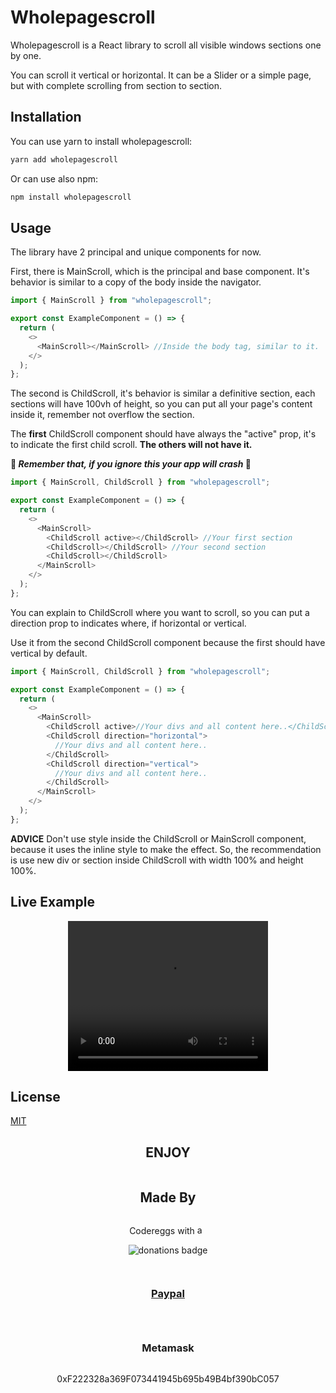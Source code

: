 # Wholepagescroll

Wholepagescroll is a React library to scroll all visible windows sections one by one.

You can scroll it vertical or horizontal. It can be a Slider or a simple page, but with complete scrolling from section to section.

## Installation

You can use yarn to install wholepagescroll:

```bash
yarn add wholepagescroll
```

Or can use also npm:

```bash
npm install wholepagescroll
```

## Usage

The library have 2 principal and unique components for now.

First, there is MainScroll, which is the principal and base component. It's behavior is similar to a copy of the body inside the navigator.

```javascript
import { MainScroll } from "wholepagescroll";

export const ExampleComponent = () => {
  return (
    <>
      <MainScroll></MainScroll> //Inside the body tag, similar to it.
    </>
  );
};
```

The second is ChildScroll, it's behavior is similar a definitive section, each sections will have 100vh of height, so you can put all your page's content inside it, remember not overflow the section.

The **first** ChildScroll component should have always the "active" prop, it's to indicate the first child scroll. **The others will not have it.**

**👀 _Remember that, if you ignore this your app will crash_ 👀**

```javascript
import { MainScroll, ChildScroll } from "wholepagescroll";

export const ExampleComponent = () => {
  return (
    <>
      <MainScroll>
        <ChildScroll active></ChildScroll> //Your first section
        <ChildScroll></ChildScroll> //Your second section
        <ChildScroll></ChildScroll>
      </MainScroll>
    </>
  );
};
```

You can explain to ChildScroll where you want to scroll, so you can put a direction prop to indicates where, if horizontal or vertical.

Use it from the second ChildScroll component because the first should have vertical by default.

```javascript
import { MainScroll, ChildScroll } from "wholepagescroll";

export const ExampleComponent = () => {
  return (
    <>
      <MainScroll>
        <ChildScroll active>//Your divs and all content here..</ChildScroll>
        <ChildScroll direction="horizontal">
          //Your divs and all content here..
        </ChildScroll>
        <ChildScroll direction="vertical">
          //Your divs and all content here..
        </ChildScroll>
      </MainScroll>
    </>
  );
};
```

**ADVICE** Don't use style inside the ChildScroll or MainScroll component, because it uses the inline style to make the effect. So, the recommendation is use new div or section inside ChildScroll with width 100% and height 100%.

## Live Example

<center><video src="assets/example.webm" type="video/webm" width="320" height="240" controls >
</video></center>

## License

[MIT](https://choosealicense.com/licenses/mit/)

<center><h2>ENJOY</h2></center>

<div style="display:flex; flex-direction:column; align-items:center; justify-content:center">

<h2>Made By</h2>

<span>Codereggs with</span>
<img width="15" src="https://images-wixmp-ed30a86b8c4ca887773594c2.wixmp.com/f/a4792595-9766-49a4-b00f-c6c2b9662c16/dcq5pnb-849537f2-40a3-47e2-81cf-19b4b6678096.gif?token=eyJ0eXAiOiJKV1QiLCJhbGciOiJIUzI1NiJ9.eyJzdWIiOiJ1cm46YXBwOjdlMGQxODg5ODIyNjQzNzNhNWYwZDQxNWVhMGQyNmUwIiwiaXNzIjoidXJuOmFwcDo3ZTBkMTg4OTgyMjY0MzczYTVmMGQ0MTVlYTBkMjZlMCIsIm9iaiI6W1t7InBhdGgiOiJcL2ZcL2E0NzkyNTk1LTk3NjYtNDlhNC1iMDBmLWM2YzJiOTY2MmMxNlwvZGNxNXBuYi04NDk1MzdmMi00MGEzLTQ3ZTItODFjZi0xOWI0YjY2NzgwOTYuZ2lmIn1dXSwiYXVkIjpbInVybjpzZXJ2aWNlOmZpbGUuZG93bmxvYWQiXX0.dxlfWUx2yyMqFWvTOg7g4P062O5fpo6ZqhonUbd1UKg" alt="animated heart">

<img src="https://img.shields.io/badge/%F0%9F%92%8C%20Make%20a-donation-red?style=for-the-badge" alt="donations badge">

<a href="https://paypal.me/mrgarsan?country.x=AR&locale.x=es_XC" alt="paypal"><h3>Paypal</h3></a>

<h3>Metamask</h3>
<p>0xF222328a369F073441945b695b49B4bf390bC057</p>

</div>
